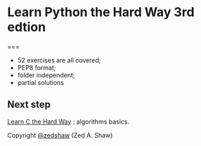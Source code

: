 # Learn Python the Hard Way 3rd edtion
===

* 52 exercises are all covered;
* PEP8 format;
* folder independent;
* partial solutions

## Next step
[Learn C the Hard Way](http://c.learncodethehardway.org/book/) : algorithms basics.

Copyright [@zedshaw](https://github.com/zedshaw)  (Zed A. Shaw)
